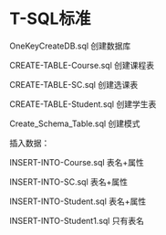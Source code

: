 # T-SQL标准


OneKeyCreateDB.sql 创建数据库


CREATE-TABLE-Course.sql	 创建课程表

CREATE-TABLE-SC.sql	      创建选课表

CREATE-TABLE-Student.sql 创建学生表


Create_Schema_Table.sql 创建模式	


插入数据：

INSERT-INTO-Course.sql	表名+属性

INSERT-INTO-SC.sql	 表名+属性

INSERT-INTO-Student.sql	 表名+属性

INSERT-INTO-Student1.sql 只有表名



